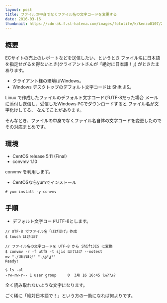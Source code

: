 ```yaml
---
layout: post
title: ファイルの中身でなくファイル名の文字コードを変更する
date: 2016-03-16
thumbnail: https://cdn-ak.f.st-hatena.com/images/fotolife/k/kenzo0107/20160408/20160408142205.jpg
---
```


## 概要

ECサイトの売上のレポートなどを送信したい、というとき
ファイル名に日本語を指定せざるを得ないとき(クライアントさんが「絶対に日本語！」)
がときたまあります。

- クライアント様の環境はWindows。
- Windows デスクトップのデフォルト文字コードは Shift JIS。

Linux で作成したファイルのデフォルト文字コードがUTF-8だった場合
メールに添付し送信し、受信したWindows PCでダウンロードすると
ファイル名が文字化けしてる、
なんてことがあります。

そんなとき、ファイルの中身でなくファイル名自体の文字コードを変更したので
その対応まとめです。

## 環境

- CentOS release 5.11 (Final)
- convmv 1.10

convmv を利用します。

- CentOSならyumでインストール

```
# yum install -y convmv
```

## 手順

- デフォルト文字コードUTF-8とします。

```
// UTF-8 でファイル名「ほげほげ」作成
$ touch ほげほげ

// ファイル名の文字コードを UTF-8 から ShiftJIS に変換
$ convmv -r -f utf8 -t sjis ほげほげ --notest
mv "./ほげほげ" "./ق°ق°"
Ready!

$ ls -al
-rw-rw-r-- 1 user group     0  3月 16 16:45 ?ق??ق?
```

全く読み取れないような文字になります。

ごく稀に「絶対日本語で！」という方の一助になれば何よりです。
